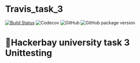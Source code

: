 # Travis_task_3

[![Build Status](https://travis-ci.com/umarbrowser/Travis_task_3.svg?branch=master)](https://travis-ci.com/umarbrowser/Travis_task_3)
![Codecov](https://img.shields.io/codecov/c/github/umarbrowser/Travis_task_3.svg)
![GitHub](https://img.shields.io/github/license/umarbrowser/Travis_task_3.svg?style=square)
![GitHub package version](https://img.shields.io/github/package-json/v/umarbrowser/Travis_task_3.svg?style=square)

# 🌟Hackerbay university task 3 Unittesting
